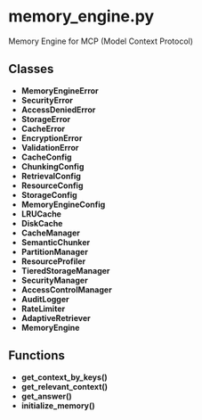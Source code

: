 # memory_engine.py

Memory Engine for MCP (Model Context Protocol)

## Classes
- **MemoryEngineError**
- **SecurityError**
- **AccessDeniedError**
- **StorageError**
- **CacheError**
- **EncryptionError**
- **ValidationError**
- **CacheConfig**
- **ChunkingConfig**
- **RetrievalConfig**
- **ResourceConfig**
- **StorageConfig**
- **MemoryEngineConfig**
- **LRUCache**
- **DiskCache**
- **CacheManager**
- **SemanticChunker**
- **PartitionManager**
- **ResourceProfiler**
- **TieredStorageManager**
- **SecurityManager**
- **AccessControlManager**
- **AuditLogger**
- **RateLimiter**
- **AdaptiveRetriever**
- **MemoryEngine**

## Functions
- **get_context_by_keys()**
- **get_relevant_context()**
- **get_answer()**
- **initialize_memory()**

